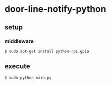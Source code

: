 # door-line-notify-python


## setup

### middleware

```
$ sudo apt-get install python-rpi.gpio
```

## execute

```
$ sudo python main.py
```
